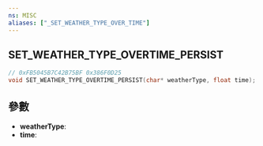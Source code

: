 ```yaml
---
ns: MISC
aliases: ["_SET_WEATHER_TYPE_OVER_TIME"]
---
```

## SET_WEATHER_TYPE_OVERTIME_PERSIST

```c
// 0xFB5045B7C42B75BF 0x386F0D25
void SET_WEATHER_TYPE_OVERTIME_PERSIST(char* weatherType, float time);
```


## 參數
* **weatherType**: 
* **time**: 

